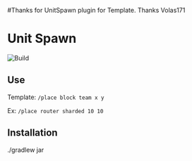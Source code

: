 #Thanks for UnitSpawn plugin for Template.
Thanks Volas171

# Unit Spawn
![Build](https://github.com/RebornTrack970/blockPlace/workflows/Build/badge.svg)
## Use

Template: `/place block team x y`

Ex: `/place router sharded 10 10`

## Installation
./gradlew jar 
